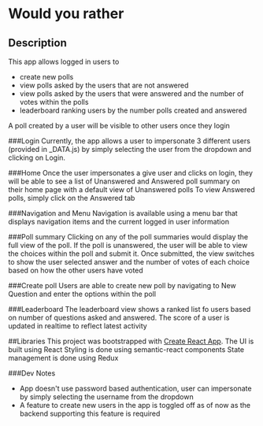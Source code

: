 # Would you rather

## Description
This app allows logged in users to
* create new polls
* view polls asked by the users that are not answered
* view polls asked by the users that were answered and the number of votes within the polls
* leaderboard ranking users by the number polls created and answered

A poll created by a user will be visible to other users once they login

###Login
Currently, the app allows a user to impersonate 3 different users (provided in _DATA.js) by simply selecting the user from the dropdown and clicking on Login.

###Home
Once the user impersonates a give user and clicks on login, they will be able to see a list of Unanswered and Answered poll summary on their home page with a default view of Unanswered polls
To view Answered polls, simply click on the Answered tab

###Navigation and Menu
Navigation is available using a menu bar that displays navigation items and the current logged in user information

###Poll summary
Clicking on any of the poll summaries would display the full view of the poll. If the poll is unanswered, the user will be able to view the choices within the poll and submit it. Once submitted, the view switches to show the user selected answer and the number of votes of each choice based on how the other users have voted

###Create poll
Users are able to create new poll by navigating to New Question and enter the options within the poll

###Leaderboard
The leaderboard view shows a ranked list fo users based on number of questions asked and answered. The score of a user is updated in realtime to reflect latest activity

##Libraries
This project was bootstrapped with [Create React App](https://github.com/facebookincubator/create-react-app).
The UI is built using React
Styling is done using semantic-react components
State management is done using Redux

###Dev Notes
* App doesn't use password based authentication, user can impersonate by simply selecting the username from the dropdown
* A feature to create new users in the app is toggled off as of now as the backend supporting this feature is required
